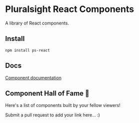 # Pluralsight React Components

A library of React components.

## Install

```
npm install ps-react
```

## Docs

[Component documentation](https://jiazhenghao.github.io/reusable-react-components/)

## Component Hall of Fame 🎉

Here's a list of components built by your fellow viewers!

Submit a pull request to add your link here... :)
